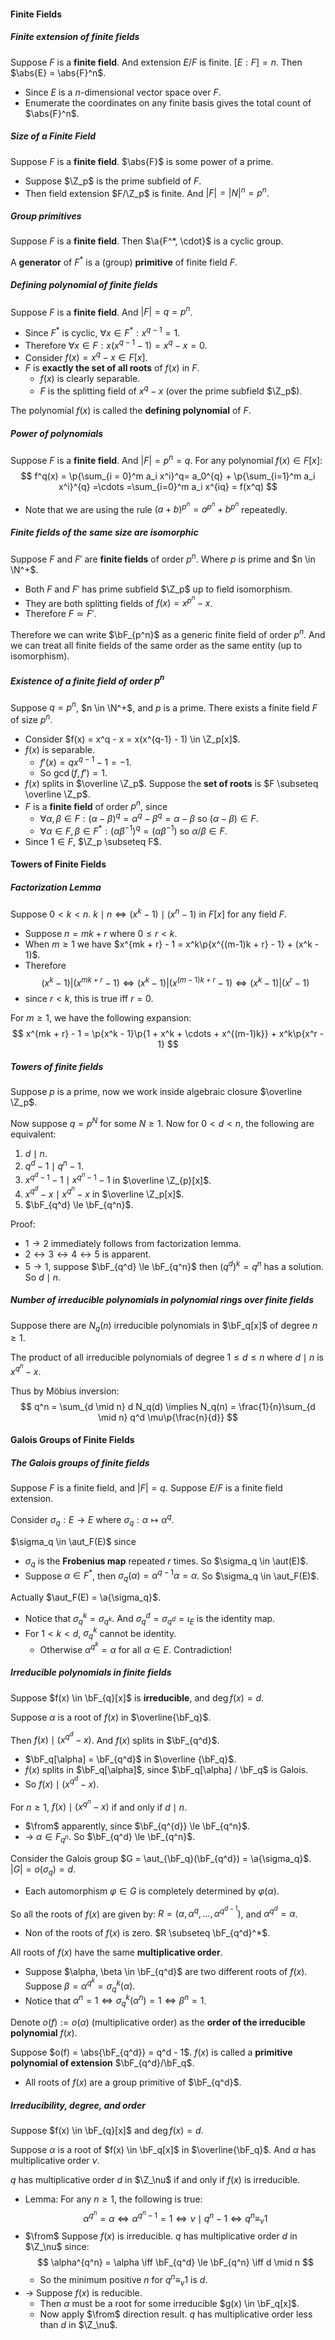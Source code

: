 #### Finite Fields

##### Finite extension of finite fields

Suppose $F$ is a **finite field**. And extension $E/F$ is finite. $[E:F] = n$. Then $\abs{E} = \abs{F}^n$.

- Since $E$ is a $n$-dimensional vector space over $F$.
- Enumerate the coordinates on any finite basis gives the total count of $\abs{F}^n$.

##### Size of a Finite Field

Suppose $F$ is a **finite field**. $\abs{F}$ is some power of a prime.

- Suppose $\Z_p$ is the prime subfield of $F$.
- Then field extension $F/\Z_p$ is finite. And $|F| = |N|^n = p^n$.

##### Group primitives

Suppose $F$ is a **finite field**. Then $\a{F^*, \cdot}$ is a cyclic group.

A **generator** of $F^*$ is a (group) **primitive** of finite field $F$.

##### Defining polynomial of finite fields

Suppose $F$ is a **finite field**. And $|F| = q = p^n$.

- Since $F^*$ is cyclic, $\forall x \in F^*: x^{q - 1} = 1$.
- Therefore $\forall x \in F: x(x^{q - 1} - 1) = x^q - x = 0$.
- Consider $f(x) = x^q - x \in F[x]$.
- $F$ is **exactly the set of all roots** of $f(x)$ in $F$.
  - $f(x)$ is clearly separable.
  - $F$ is the splitting field of $x^q - x$ (over the prime subfield $\Z_p$).


The polynomial $f(x)$ is called the **defining polynomial** of $F$.

##### Power of polynomials

Suppose $F$ is a **finite field**. And $|F| = p^n = q$. For any polynomial $f(x) \in F[x]$:
$$
f^q(x) = \p{\sum_{i = 0}^m a_i x^i}^q= a_0^{q} + \p{\sum_{i=1}^m a_i x^i}^{q} =\cdots =\sum_{i=0}^m a_i x^{iq} = f(x^q)
$$
- Note that we are using the rule $(a + b)^{p^n} = a^{p^n} + b^{p^n}$ repeatedly.

##### Finite fields of the same size are isomorphic

Suppose $F$ and $F'$ are **finite fields** of order $p^n$. Where $p$ is prime and $n \in \N^+$.

- Both $F$ and $F'$ has prime subfield $\Z_p$ up to field isomorphism.
- They are both splitting fields of $f(x) = x^{p^n} - x$.
- Therefore $F \simeq F'$.

Therefore we can write $\bF_{p^n}$ as a generic finite field of order $p^n$. And we can treat all finite fields of the same order as the same entity (up to isomorphism).

##### Existence of a finite field of order $p^n$

Suppose $q = p^n$, $n \in \N^+$, and $p$ is a prime. There exists a finite field $F$ of size $p^n$.

- Consider $f(x) = x^q - x = x(x^{q-1} - 1) \in \Z_p[x]$.
- $f(x)$ is separable.
  - $f'(x) = qx^{q - 1} - 1 = -1$.
  - So $\gcd(f, f') = 1$.
- $f(x)$ splits in $\overline \Z_p$. Suppose the **set of roots** is $F \subseteq \overline \Z_p$.
- $F$ is a **finite field** of order $p^n$, since
  - $\forall \alpha, \beta \in F: (\alpha - \beta)^q = \alpha^q - \beta^q = \alpha - \beta$ so $(\alpha - \beta) \in F$.
  - $\forall \alpha \in F, \beta \in F^*:(\alpha \beta^{-1})^q = (\alpha \beta^{-1})$ so $\alpha/\beta \in F$.
- Since $1 \in F$, $\Z_p \subseteq F$.

#### Towers of Finite Fields

##### Factorization Lemma

Suppose $0 < k < n$. $k \mid n \iff (x^k - 1) \mid (x^n - 1)$ in $F[x]$ for any field $F$.

- Suppose $n = mk + r$ where $0 \le r < k$.
- When $m \ge 1$ we have $x^{mk + r} - 1 = x^k\p{x^{(m-1)k + r} - 1} + (x^k - 1)$.
- Therefore
  $$
  (x^k - 1) | (x^{mk + r} - 1) \iff (x^k - 1) | (x^{(m-1)k + r} - 1) \iff (x^k - 1) | (x^r - 1)
  $$
- since $r < k$, this is true iff $r = 0$.

For $m \ge 1$, we have the following expansion:
$$
x^{mk + r} - 1 = \p{x^k - 1}\p{1 + x^k + \cdots + x^{(m-1)k}} + x^k\p{x^r - 1}
$$
##### Towers of finite fields

Suppose $p$ is a prime, now we work inside algebraic closure $\overline \Z_p$.

Now suppose $q = p^N$ for some $N \ge 1$. Now for $0 < d < n$, the following are equivalent:

1. $d \mid n$.
2. $q^d - 1 \mid q^n - 1$.
3. $x^{q^d - 1} - 1 \mid x^{q^n - 1} - 1$ in $\overline \Z_{p}[x]$.
4. $x^{q^d} - x \mid x ^{q^n} - x$ in $\overline \Z_p[x]$.
5. $\bF_{q^d} \le \bF_{q^n}$.

Proof:

- $1 \to 2$ immediately follows from factorization lemma.
- $2 \leftrightarrow 3 \leftrightarrow 4 \leftrightarrow 5$ is apparent.
- $5 \to 1$, suppose $\bF_{q^d} \le \bF_{q^n}$ then $(q^d)^k = q^n$ has a solution. So $d \mid n$.

##### Number of irreducible polynomials in polynomial rings over finite fields

Suppose there are $N_q(n)$ irreducible polynomials in $\bF_q[x]$ of degree $n \ge 1$.

The product of all irreducible polynomials of degree $1 \le d \le n$ where $d \mid n$ is $x^{q^n} - x$.

Thus by Möbius inversion:
$$
q^n = \sum_{d \mid n} d N_q(d) \implies N_q(n) = \frac{1}{n}\sum_{d \mid n} q^d \mu\p{\frac{n}{d}}
$$

#### Galois Groups of Finite Fields

##### The Galois groups of finite fields

Suppose $F$ is a finite field, and $|F| = q$. Suppose $E/F$ is a finite field extension.

Consider $\sigma_q: E \to E$ where $\sigma_q: \alpha \mapsto \alpha^q$.

$\sigma_q \in \aut_F(E)$ since

- $\sigma_q$ is the **Frobenius map** repeated $r$ times. So $\sigma_q \in \aut(E)$.
- Suppose $\alpha \in F^*$, then $\sigma_q(\alpha) = \alpha^{q - 1} \alpha = \alpha$. So $\sigma_q \in \aut_F(E)$.

Actually $\aut_F(E) = \a{\sigma_q}$.

- Notice that $\sigma_q^k = \sigma_{q^k}$. And $\sigma_q^d = \sigma_{q^d} = \iota_E$ is the identity map.
- For $1 < k < d$, $\sigma_q^k$ cannot be identity.
  - Otherwise $\alpha^{q^k} = \alpha$ for all $\alpha \in E$. Contradiction!


##### Irreducible polynomials in finite fields

Suppose $f(x) \in \bF_{q}[x]$ is **irreducible**, and $\deg f(x) = d$.

Suppose $\alpha$ is a root of $f(x)$ in $\overline{\bF_q}$.

Then $f(x) \mid (x^{q^d} - x)$. And $f(x)$ splits in $\bF_{q^d}$.

- $\bF_q[\alpha] = \bF_{q^d}$ in $\overline {\bF_q}$.
- $f(x)$ splits in $\bF_q[\alpha]$, since $\bF_q[\alpha] / \bF_q$ is Galois.
- So $f(x) \mid (x^{q^d} - x)$.

For $n \ge 1$, $f(x) \mid (x^{q^n} - x)$ if and only if $d \mid n$.

- $\from$ apparently, since $\bF_{q^{d}} \le \bF_{q^n}$.
- $\to$ $\alpha \in F_{q^n}$. So $\bF_{q^d} \le \bF_{q^n}$.

Consider the Galois group $G = \aut_{\bF_q}(\bF_{q^d}) = \a{\sigma_q}$. $|G| = o(\sigma_q) = d$.

- Each automorphism $\varphi \in G$ is completely determined by $\varphi(\alpha)$.

So all the roots of $f(x)$ are given by: $R = (\alpha, \alpha^q, \ldots, \alpha^{q^{d - 1}})$, and $\alpha^{q^d} = \alpha$.

- Non of the roots of $f(x)$ is zero. $R \subseteq \bF_{q^d}^*$.

All roots of $f(x)$ have the same **multiplicative order**.

- Suppose $\alpha, \beta \in \bF_{q^d}$ are two different roots of $f(x)$. Suppose $\beta = \alpha^{q^k} = \sigma_q^k(\alpha)$.
- Notice that $\alpha^n = 1 \iff \sigma_q^k(\alpha^n) = 1 \iff \beta^n = 1$.

Denote $o(f) := o(\alpha)$ (multiplicative order) as the **order of the irreducible polynomial** $f(x)$.

Suppose $o(f) = \abs{\bF_{q^d}} = q^d - 1$. $f(x)$ is called a **primitive polynomial of extension** $\bF_{q^d}/\bF_q$.

- All roots of $f(x)$ are a group primitive of $\bF_{q^d}$.

##### Irreducibility, degree, and order

Suppose $f(x) \in \bF_{q}[x]$ and $\deg f(x) = d$.

Suppose $\alpha$ is a root of $f(x) \in \bF_q[x]$ in $\overline{\bF_q}$. And $\alpha$ has multiplicative order $\nu$.

$q$ has multiplicative order $d$ in $\Z_\nu$ if and only if $f(x)$ is irreducible.

- Lemma: For any $n \ge 1$, the following is true:
  $$
  \alpha^{q^n} = \alpha \iff \alpha^{q^n - 1} = 1 \iff \nu \mid q^{n} - 1 \iff q^n \equiv_\nu 1
  $$
- $\from$ Suppose $f(x)$ is irreducible. $q$ has multiplicative order $d$ in $\Z_\nu$ since:
  $$
  \alpha^{q^n} = \alpha \iff \bF_{q^d} \le \bF_{q^n} \iff d \mid n
  $$
  - So the minimum positive $n$ for $q^n \equiv_\nu 1$ is $d$.
- $\to$ Suppose $f(x)$ is reducible.
  - Then $\alpha$ must be a root for some irreducible $g(x) \in \bF_q[x]$.
  - Now apply $\from$ direction result. $q$ has multiplicative order less than $d$ in $\Z_\nu$.

